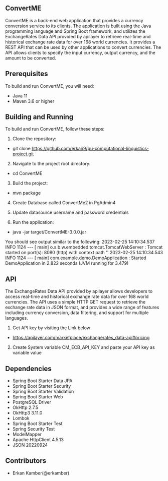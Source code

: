 
## ConvertME

ConvertME is a back-end web application that provides a currency conversion service to its clients. The application is built using the Java programming language and Spring Boot framework, and utilizes the ExchangeRates Data API provided by apilayer to retrieve real-time and historical exchange rate data for over 168 world currencies. It provides a REST API that can be used by other applications to convert currencies. The API allows clients to specify the input currency, output currency, and the amount to be converted.

## Prerequisites

To build and run ConvertME, you will need:

- Java 11
- Maven 3.6 or higher

## Building and Running

To build and run ConvertME, follow these steps:

1. Clone the repository:
- git clone https://github.com/erkan9/pu-computational-linguistics-project.git

2. Navigate to the project root directory:
- cd ConvertME

3. Build the project:
- mvn package

4. Create Database called ConvertMe2 in PgAdmin4


5. Update datasource username and password credentials


6. Run the application:
- java -jar target/ConvertME-3.0.0.jar

You should see output similar to the following:
2023-02-25 14:10:34.537  INFO 1124 --- [           main] o.s.b.w.embedded.tomcat.TomcatWebServer  : Tomcat started on port(s): 8080 (http) with context path ''
2023-02-25 14:10:34.543  INFO 1124 --- [           main] com.example.demo.DemoApplication         : Started DemoApplication in 2.822 seconds (JVM running for 3.479)

## API

The ExchangeRates Data API provided by apilayer allows developers to access real-time and historical exchange rate data for over 168 world currencies. The API uses a simple HTTP GET request to retrieve the exchange rate data in JSON format, and provides a wide range of features including currency conversion, data filtering, and support for multiple languages.

1. Get API key by visiting the Link below
- https://apilayer.com/marketplace/exchangerates_data-api#pricing

2. Create System variable CM_ECB_API_KEY and paste your API key as variable value

## Dependencies

- Spring Boot Starter Data JPA
- Spring Boot Starter Security
- Spring Boot Starter Validation
- Spring Boot Starter Web
- PostgreSQL Driver
- OkHttp 2.7.5
- OkHttp3 3.11.0
- Lombok
- Spring Boot Starter Test
- Spring Security Test
- ModelMapper
- Apache HttpClient 4.5.13
- JSON 20220924

## Contributors

- Erkan Kamber(@erkamber)
